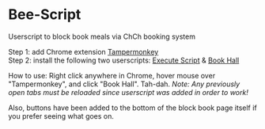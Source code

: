 # Bee-Script
Userscript to block book meals via ChCh booking system

Step 1: add Chrome extension [Tampermonkey](https://chrome.google.com/webstore/detail/tampermonkey/dhdgffkkebhmkfjojejmpbldmpobfkfo?hl=en)  
Step 2: install the following two userscripts: [Execute Script](https://greasyfork.org/en/scripts/445159-execute-script) & [Book Hall](https://greasyfork.org/en/scripts/445176-book-hall)

How to use: Right click anywhere in Chrome, hover mouse over "Tampermonkey", and click "Book Hall". Tah-dah. *Note: Any previously open tabs must be reloaded since userscript was added in order to work!*  
  
Also, buttons have been added to the bottom of the block book page itself if you prefer seeing what goes on.
